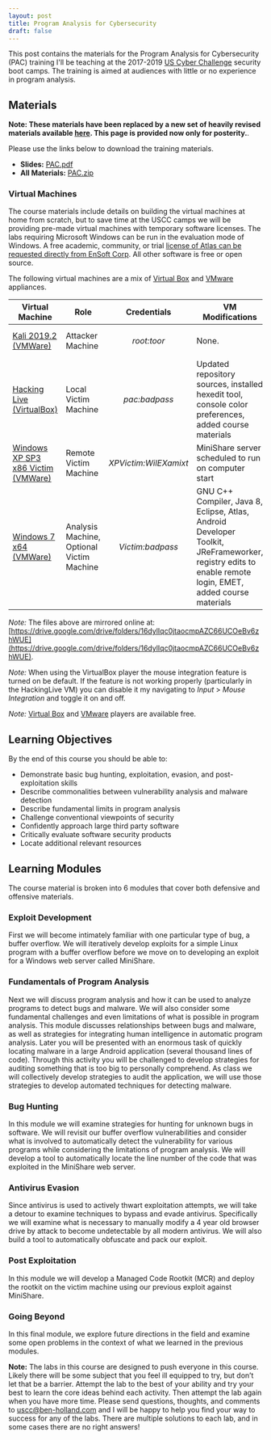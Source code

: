 ```yaml
---
layout: post
title: Program Analysis for Cybersecurity
draft: false
---
```

This post contains the materials for the Program Analysis for Cybersecurity (PAC) training I'll be teaching at the 2017-2019 [US Cyber Challenge](https://www.uscyberchallenge.org/cyber-camps/) security boot camps. The  training is aimed at audiences with little or no experience in program analysis.

## Materials

**Note: These materials have been replaced by a new set of heavily revised materials available [here](/pac2020/). This page is provided now only for posterity.**.

Please use the links below to download the training materials.

- **Slides:** [PAC.pdf](https://github.com/benjholla/PAC/raw/master/slides/PAC.pdf)
- **All Materials:** [PAC.zip](https://github.com/benjholla/PAC/archive/master.zip)

### Virtual Machines
The course materials include details on building the virtual machines at home from scratch, but to save time at the USCC camps we will be providing pre-made virtual machines with temporary software licenses. The labs requiring Microsoft Windows can be run in the evaluation mode of Windows. A free academic, community, or trial [license of Atlas can be requested directly from EnSoft Corp](http://www.ensoftcorp.com/atlas/). All other software is free or open source.

The following virtual machines are a mix of [Virtual Box](https://www.virtualbox.org) and [VMware](https://www.vmware.com/go/tryplayer) appliances.

| **Virtual Machine**                                                                                                                                                                | **Role**                                  |   **Credentials**  | **VM Modifications**                                                                                                                                     | **Additional Resources**                                                                                                                      |
|------------------------------------------------------------------------------------------------------------------------------------------------------------------------------------|-------------------------------------------|:------------------:|----------------------------------------------------------------------------------------------------------------------------------------------------------|-----------------------------------------------------------------------------------------------------------------------------------------------|
| [Kali 2019.2 (VMWare)](https://images.offensive-security.com/virtual-images/kali-linux-2019.2-vmware-amd64.7z) | Attacker Machine                          |     *root:toor*    | None.                                                                                                                                                    | [All Kali Linux Downloads](https://www.kali.org/downloads/)                                                                                       |
| [Hacking Live (VirtualBox)](http://www.benjaminsbox.com/pac/HackingLive.ova)                                                                                                                    | Local Victim Machine                    |    *pac:badpass*   | Updated repository sources, installed hexedit tool, console color preferences, added course materials                                                    | [Hacking Live ISO](https://www.nostarch.com/hackingCD.htm), [Hacking Live ISO (mirror)](http://www.benjaminsbox.com/pac/hacking-live-1.0.iso) |
| [Windows XP SP3 x86 Victim (VMWare)](http://www.benjaminsbox.com/pac/WinXPProSP3Victim.ova)                                                                                                          | Remote Victim Machine                   | *XPVictim:WilEXamixt* | MiniShare server scheduled to run on computer start                                                                                              | [WinXPSP3 ISO](http://www.benjaminsbox.com/pac/en_windows_xp_professional_with_service_pack_3_x86.iso)                                        |
| [Windows 7 x64 (VMWare)](http://www.benjaminsbox.com/pac/Windows7Analysis.ova)                                                                                                           | Analysis Machine, Optional Victim Machine |  *Victim:badpass*  | GNU C++ Compiler, Java 8, Eclipse, Atlas, Android Developer Toolkit, JReFrameworker, registry edits to enable remote login, EMET, added course materials | [Win7SP1 ISO](http://www.benjaminsbox.com/pac/en_windows_7_professional_with_sp1_x64.iso)                                                     |

*Note:* The files above are mirrored online at: [https://drive.google.com/drive/folders/16dylIqc0jtaocmpAZC66UCOeBv6zhWUE](https://drive.google.com/drive/folders/16dylIqc0jtaocmpAZC66UCOeBv6zhWUE).

*Note:* When using the VirtualBox player the mouse integration feature is turned on be default. If the feature is not working properly (particularly in the HackingLive VM) you can disable it my navigating to *Input* &gt; *Mouse Integration* and toggle it on and off.

*Note:* [Virtual Box](https://www.virtualbox.org) and [VMware](https://www.vmware.com/go/tryplayer) players are available free.

## Learning Objectives
By the end of this course you should be able to:

- Demonstrate basic bug hunting, exploitation, evasion, and post-exploitation skills
- Describe commonalities between vulnerability analysis and malware detection
- Describe fundamental limits in program analysis
- Challenge conventional viewpoints of security
- Confidently approach large third party software
- Critically evaluate software security products
- Locate additional relevant resources

## Learning Modules
The course material is broken into 6 modules that cover both defensive and offensive materials.

### Exploit Development
First we will become intimately familiar with one particular type of bug, a buffer overflow. We will iteratively develop exploits for a simple Linux program with a buffer overflow before we move on to developing an exploit for a Windows web server called MiniShare.

### Fundamentals of Program Analysis
Next we will discuss program analysis and how it can be used to analyze programs to detect bugs and malware. We will also consider some fundamental challenges and even limitations of what is possible in program analysis. This module discusses relationships between bugs and malware, as well as strategies for integrating human intelligence in automatic program analysis. Later you will be presented with an enormous task of quickly locating malware in a large Android application (several thousand lines of code). Through this activity you will be challenged to develop strategies for auditing something that is too big to personally comprehend. As class we will collectively develop strategies to audit the application, we will use those strategies to develop automated techniques for detecting malware.

### Bug Hunting
In this module we will examine strategies for hunting for unknown bugs in software. We will revisit our buffer overflow vulnerabilities and consider what is involved to automatically detect the vulnerability for various programs while considering the limitations of program analysis. We will develop a tool to automatically locate the line number of the code that was exploited in the MiniShare web server.

### Antivirus Evasion
Since antivirus is used to actively thwart exploitation attempts, we will take a detour to examine techniques to bypass and evade antivirus. Specifically we will examine what is necessary to manually modify a 4 year old browser drive by attack to become undetectable by all modern antivirus. We will also build a tool to automatically obfuscate and pack our exploit.

### Post Exploitation
In this module we will develop a Managed Code Rootkit (MCR) and deploy the rootkit on the victim machine using our previous exploit against MiniShare. 

### Going Beyond
In this final module, we explore future directions in the field and examine some open problems in the context of what we learned in the previous modules.

**Note:** The labs in this course are designed to push everyone in this course. Likely there will be some subject that you feel ill equipped to try, but don’t let that be a barrier. Attempt the lab to the best of your ability and try your best to learn the core ideas behind each activity. Then attempt the lab again when you have more time. Please send questions, thoughts, and comments to [uscc@ben-holland.com](mailto:uscc@ben-holland.com?Subject=PAC%20USCC%202017) and I will be happy to help you find your way to success for any of the labs. There are multiple solutions to each lab, and in some cases there are no right answers!
